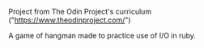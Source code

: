 Project from The Odin Project's curriculum ("https://www.theodinproject.com/")

A game of hangman made to practice use of I/O in ruby.